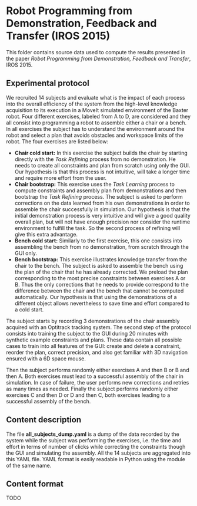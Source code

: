# Robot Programming from Demonstration, Feedback and Transfer (IROS 2015)

This folder contains source data used to compute the results presented in the paper *Robot Programming from Demonstration, Feedback and Transfer*, IROS 2015.

## Experimental protocol
We recruited 14 subjects and evaluate what is the impact of each process into the overall efficiency of the system from the high-level knowledge acquisition to its execution in a MoveIt simulated environment of the Baxter robot.
Four different exercises, labeled from A to D, are considered and they all consist into programming a robot to assemble either a chair or a bench. In all exercises the subject has to understand the environment around the robot and select a plan that avoids obstacles and workspace limits of the robot. The four exercises are listed below:

* **Chair cold start:** In this exercise the subject builds the chair by starting directly with the *Task Refining* process from no demonstration. He needs to create all constraints and plan from scratch using only the GUI. Our hypothesis is that this process is not intuitive, will take a longer time and require more effort from the user.
* **Chair bootstrap:** This exercise uses the *Task Learning* process to compute constraints and assembly plan from demonstrations and then bootstrap the *Task Refining* process. The subject is asked to perform corrections on the data learned from his own demonstrations in order to assemble the chair successfully in simulation. Our hypothesis is that the initial demonstration process is very intuitive and will give a good quality overall plan, but will not have enough precision nor consider the runtime environment to fulfill the task. So the second process of refining will give this extra advantage.
* **Bench cold start:** Similarly to the first exercise, this one consists into assembling the bench from no demonstration, from scratch through the GUI only.
* **Bench bootstrap:** This exercise illustrates knowledge transfer from the chair to the bench. The subject is asked to assemble the bench using the plan of the chair that he has already corrected. We preload the plan corresponding to the most precise constraints between exercises A or B. Thus the only corrections that he needs to provide correspond to the difference between the chair and the bench that cannot be computed automatically. Our hypothesis is that using the demonstrations of a different object allows nevertheless to save time and effort compared to a cold start.

The subject starts by recording 3 demonstrations of the chair assembly acquired with an Optitrack tracking system. The second step of the protocol consists into training the subject to the GUI during 20 minutes with synthetic example constraints and plans. These data contain all possible cases to train into all features of the GUI: create and delete a constraint, reorder the plan, correct precision, and also get familiar with 3D navigation ensured with a 6D space mouse.

Then the subject performs randomly either exercises A and then B or B and then A. Both exercises must lead to a successful assembly of the chair in simulation. In case of failure, the user performs new corrections and retries as many times as needed. Finally the subject performs randomly either exercises C and then D or D and then C, both exercises leading to a successful assembly of the bench.

## Content description

The file **all_subjects_dump.yaml** is a dump of the data recorded by the system while the subject was performing the exercises, i.e. the time and effort in terms of number of clicks while correcting the constraints though the GUI and simulating the assembly. All the 14 subjects are aggregated into this YAML file. YAML format is easily readable in Python using the module of the same name.

## Content format

TODO
